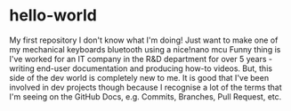 # hello-world
My first repository
I  don't know what I'm doing!
Just want to make one of my mechanical keyboards bluetooth using a nice!nano mcu
Funny thing is I've worked for an IT company in the R&D department for over 5 years - writing end-user documentation and producing how-to videos. But, this side of the dev world is completely new to me. It is good that I've been involved in dev projects though because I recognise a lot of the terms that I'm seeing on the GitHub Docs, e.g. Commits, Branches, Pull Request, etc.
